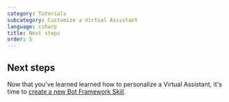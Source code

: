 ```yaml
---
category: Tutorials
subcategory: Customize a Virtual Assistant
language: csharp
title: Next steps
order: 5
---
```


## Next steps

Now that you've learned learned how to personalize a Virtual Assistant, it's time to [create a new Bot Framework Skill](/docs/tutorials/csharp/skill.md).